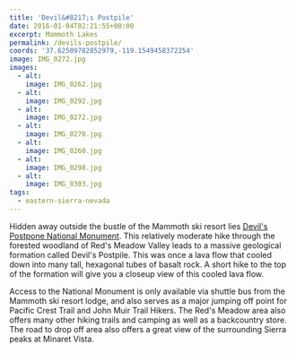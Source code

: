 ```yaml
---
title: 'Devil&#8217;s Postpile'
date: 2016-01-04T02:21:55+00:00
excerpt: Mammoth Lakes
permalink: /devils-postpile/
coords: '37.62509782852979,-119.1549458372254'
image: IMG_0272.jpg
images:
  - alt: 
    image: IMG_0262.jpg
  - alt: 
    image: IMG_0292.jpg
  - alt: 
    image: IMG_0272.jpg
  - alt: 
    image: IMG_0270.jpg
  - alt: 
    image: IMG_0260.jpg
  - alt: 
    image: IMG_0298.jpg
  - alt: 
    image: IMG_0303.jpg
tags:
  - eastern-sierra-nevada
---
```

Hidden away outside the bustle of the Mammoth ski resort lies <a href="http://www.nps.gov/depo/index.htm">Devil's Postpone National Monument</a>. This relatively moderate hike through the forested woodland of Red's Meadow Valley leads to a massive geological formation called Devil's Postpile. This was once a lava flow that cooled down into many tall, hexagonal tubes of basalt rock. A short hike to the top of the formation will give you a closeup view of this cooled lava flow.

Access to the National Monument is only available via shuttle bus from the Mammoth ski resort lodge, and also serves as a major jumping off point for Pacific Crest Trail and John Muir Trail Hikers. The Red's Meadow area also offers many other hiking trails and camping as well as a backcountry store. The road to drop off area also offers a great view of the surrounding Sierra peaks at Minaret Vista.

